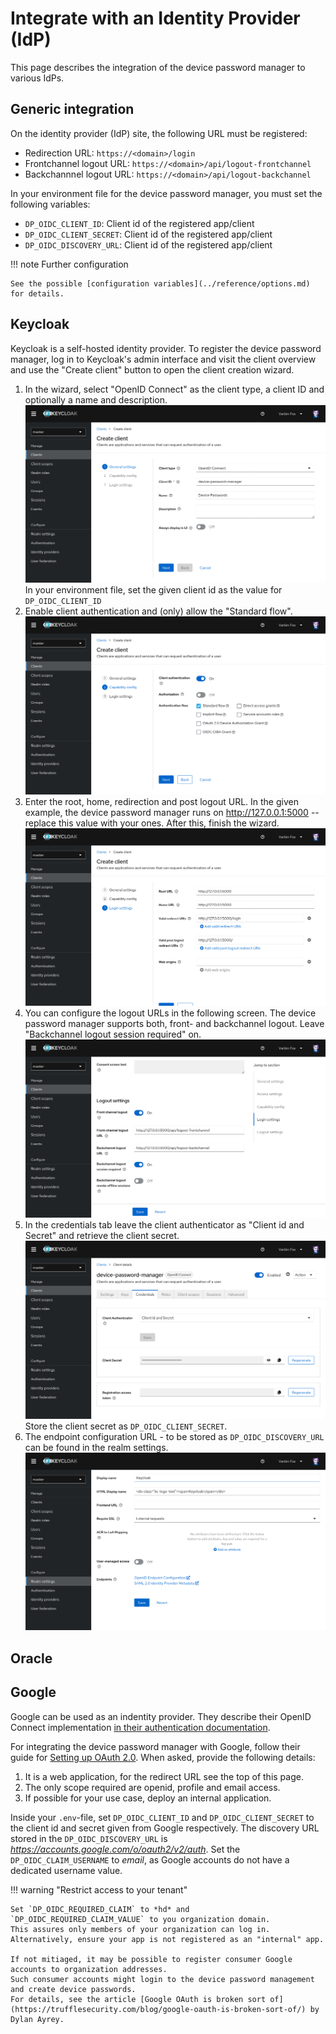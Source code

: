 # Integrate with an Identity Provider (IdP)

This page describes the integration of the device password manager to various IdPs.

## Generic integration

On the identity provider (IdP) site, the following URL must be registered:

 - Redirection URL: `https://<domain>/login`
 - Frontchannel logout URL: `https://<domain>/api/logout-frontchannel`
 - Backchannnel logout URL: `https://<domain>/api/logout-backchannel`

In your environment file for the device password manager, you must set the following variables:

 - `DP_OIDC_CLIENT_ID`: Client id of the registered app/client
 - `DP_OIDC_CLIENT_SECRET`: Client id of the registered app/client
 - `DP_OIDC_DISCOVERY_URL`: Client id of the registered app/client

!!! note Further configuration

    See the possible [configuration variables](../reference/options.md) for details.

## Keycloak

Keycloak is a self-hosted identity provider.
To register the device password manager, 
log in to Keycloak's admin interface  and visit the client overview and use the "Create client" button
to open the client creation wizard.

1. In the wizard, select "OpenID Connect" as the client type,  a client ID and optionally a name and description.
    ![](../images/keycloak%201.png)
   In your environment file, set the given client id as the value for `DP_OIDC_CLIENT_ID`
2. Enable client authentication and (only) allow the "Standard flow".
    ![](../images/keycloak%202.png)
3. Enter the root, home, redirection and post logout URL. 
   In the given example, the device password manager runs on http://127.0.0.1:5000 -- replace this value with your ones.
   After this, finish the wizard.
    ![](../images/keycloak%203.png)
4. You can configure the logout URLs in the following screen.
   The device password manager supports both, front- and backchannel logout.
   Leave "Backchannel logout session required" on.
    ![](../images/keycloak%204.png)
5. In the credentials tab leave the client authenticator as "Client id and Secret" and retrieve the client secret.
    ![](../images/keycloak%205.png)
   Store the client secret as `DP_OIDC_CLIENT_SECRET`.
6. The endpoint configuration URL - to be stored as `DP_OIDC_DISCOVERY_URL` can be found in the realm settings.
    ![](../images/keycloak%206.png)

## Oracle



## Google

Google can be used as an indentity provider.
They describe their OpenID Connect implementation [in their authentication documentation](https://developers.google.com/identity/openid-connect/openid-connect).

For integrating the device password manager with Google, follow their guide for [Setting up OAuth 2.0](https://support.google.com/cloud/answer/6158849?hl=en).
When asked, provide the following details:

 1. It is a web application, for the redirect URL see the top of this page.
 2. The only scope required are openid, profile and email access.
 3. If possible for your use case, deploy an internal application.

Inside your `.env`-file, set `DP_OIDC_CLIENT_ID` and `DP_OIDC_CLIENT_SECRET` to the client id and secret given from Google respectively.
The discovery URL stored in the `DP_OIDC_DISCOVERY_URL` is *https://accounts.google.com/o/oauth2/v2/auth*. 
Set the `DP_OIDC_CLAIM_USERNAME` to *email*, as Google accounts do not have a dedicated username value.

!!! warning "Restrict access to your tenant"

    Set `DP_OIDC_REQUIRED_CLAIM` to *hd* and `DP_OIDC_REQUIRED_CLAIM_VALUE` to you organization domain.
    This assures only members of your organization can log in.
    Alternatively, ensure your app is not registered as an "internal" app.

    If not mitiaged, it may be possible to register consumer Google accounts to organization addresses.
    Such consumer accounts might login to the device password management and create device passwords.
    For details, see the article [Google OAuth is broken sort of](https://trufflesecurity.com/blog/google-oauth-is-broken-sort-of/) by Dylan Ayrey.